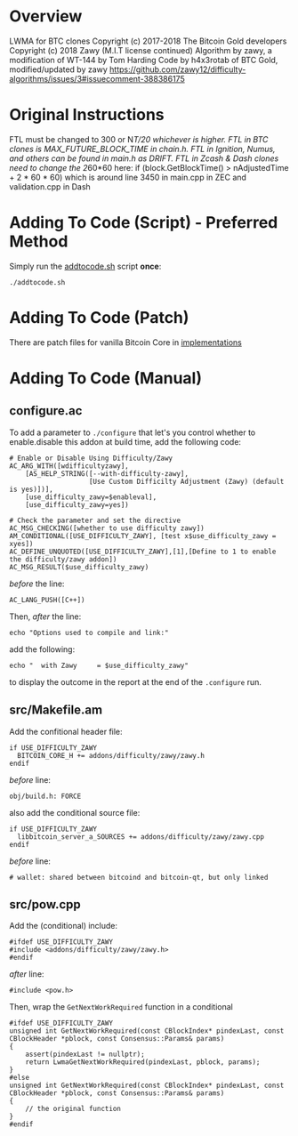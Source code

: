 Overview
========
LWMA for BTC clones
Copyright (c) 2017-2018 The Bitcoin Gold developers
Copyright (c) 2018 Zawy (M.I.T license continued)
Algorithm by zawy, a modification of WT-144 by Tom Harding
Code by h4x3rotab of BTC Gold, modified/updated by zawy
https://github.com/zawy12/difficulty-algorithms/issues/3#issuecomment-388386175

Original Instructions
=====================
FTL must be changed to 300 or N*T/20 whichever is higher.
FTL in BTC clones is MAX_FUTURE_BLOCK_TIME in chain.h.
FTL in Ignition, Numus, and others can be found in main.h as DRIFT.
FTL in Zcash & Dash clones need to change the 2*60*60 here:
if (block.GetBlockTime() > nAdjustedTime + 2 * 60 * 60)
which is around line 3450 in main.cpp in ZEC and validation.cpp in Dash

Adding To Code (Script) - Preferred Method
==========================================
Simply run the [addtocode.sh](implementation/addtocode.sh) script **once**:
```
./addtocode.sh
```

Adding To Code (Patch)
======================
There are patch files for vanilla Bitcoin Core in [implementations](implementations) 

Adding To Code (Manual)
=======================
configure.ac
------------
To add a parameter to `./configure` that let's you control whether to enable.disable this addon at build time, add the following code:
```
# Enable or Disable Using Difficulty/Zawy
AC_ARG_WITH([wdifficultyzawy],
    [AS_HELP_STRING([--with-difficulty-zawy],
                    [Use Custom Difficilty Adjustment (Zawy) (default is yes)])],
    [use_difficulty_zawy=$enableval],
    [use_difficulty_zawy=yes])

# Check the parameter and set the directive
AC_MSG_CHECKING([whether to use difficulty zawy])
AM_CONDITIONAL([USE_DIFFICULTY_ZAWY], [test x$use_difficulty_zawy = xyes])
AC_DEFINE_UNQUOTED([USE_DIFFICULTY_ZAWY],[1],[Define to 1 to enable the difficulty/zawy addon])
AC_MSG_RESULT($use_difficulty_zawy)
```
*before* the line:
```
AC_LANG_PUSH([C++])
```

Then, *after* the line:
```
echo "Options used to compile and link:"
```
add the following:
```
echo "  with Zawy     = $use_difficulty_zawy"
```
to display the outcome in the report at the end of the `.configure` run. 

src/Makefile.am
---------------
Add the confitional header file:
```
if USE_DIFFICULTY_ZAWY
  BITCOIN_CORE_H += addons/difficulty/zawy/zawy.h
endif
```
*before* line:
```
obj/build.h: FORCE
```
also add the conditional source file:
```
if USE_DIFFICULTY_ZAWY
  libbitcoin_server_a_SOURCES += addons/difficulty/zawy/zawy.cpp
endif
```
*before* line:
```
# wallet: shared between bitcoind and bitcoin-qt, but only linked
```
src/pow.cpp
-----------
Add the (conditional) include:
```
#ifdef USE_DIFFICULTY_ZAWY
#include <addons/difficulty/zawy/zawy.h>
#endif
```
*after* line:
```
#include <pow.h>
```
Then, wrap the `GetNextWorkRequired` function in a conditional
```
#ifdef USE_DIFFICULTY_ZAWY
unsigned int GetNextWorkRequired(const CBlockIndex* pindexLast, const CBlockHeader *pblock, const Consensus::Params& params)
{
    assert(pindexLast != nullptr);
    return LwmaGetNextWorkRequired(pindexLast, pblock, params);
}
#else
unsigned int GetNextWorkRequired(const CBlockIndex* pindexLast, const CBlockHeader *pblock, const Consensus::Params& params)
{
    // the original function
}
#endif

```